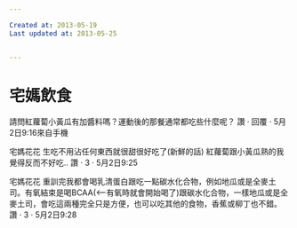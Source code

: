 ```yaml
---

Created at: 2013-05-19
Last updated at: 2013-05-25


---
```


# 宅媽飲食


請問紅蘿蔔小黃瓜有加醬料嗎？運動後的那餐通常都吃些什麼呢？
讚 · 回覆 · 5月2日9:16來自手機

宅媽花花 生吃不用沾任何東西就很甜很好吃了(新鮮的話) 紅蘿蔔跟小黃瓜熟的我覺得反而不好吃..
讚 · 3 · 5月2日9:25

宅媽花花 重訓完我都會喝乳清蛋白跟吃一點碳水化合物，例如地瓜或是全麥土司。有氧結束是喝BCAA(<--有氧時就會開始喝了)跟碳水化合物，一樣地瓜或是全麥土司，會吃這兩種完全只是方便，也可以吃其他的食物，香蕉或柳丁也不錯。
讚 · 3 · 5月2日9:28

